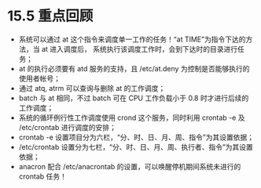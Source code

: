 # 15.5 重点回顾

-   系统可以通过 at 这个指令来调度单一工作的任务！“at TIME”为指令下达的方法，当 at 进入调度后， 系统执行该调度工作时，会到下达时的目录进行任务；
-   at 的执行必须要有 atd 服务的支持，且 /etc/at.deny 为控制是否能够执行的使用者帐号；
-   通过 atq, atrm 可以查询与删除 at 的工作调度；
-   batch 与 at 相同，不过 batch 可在 CPU 工作负载小于 0.8 时才进行后续的工作调度；
-   系统的循环例行性工作调度使用 crond 这个服务，同时利用 crontab -e 及 /etc/crontab 进行调度的安排；
-   crontab -e 设置项目分为六栏，“分、时、日、月、周、指令”为其设置依据；
-   /etc/crontab 设置分为七栏，“分、时、日、月、周、执行者、指令”为其设置依据；
-   anacron 配合 /etc/anacrontab 的设置，可以唤醒停机期间系统未进行的 crontab 任务！